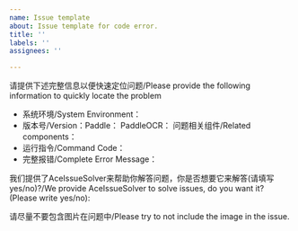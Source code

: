```yaml
---
name: Issue template
about: Issue template for code error.
title: ''
labels: ''
assignees: ''

---
```


请提供下述完整信息以便快速定位问题/Please provide the following information to quickly locate the problem

- 系统环境/System Environment：
- 版本号/Version：Paddle：  PaddleOCR： 问题相关组件/Related components：
- 运行指令/Command Code：
- 完整报错/Complete Error Message：

我们提供了AceIssueSolver来帮助你解答问题，你是否想要它来解答(请填写yes/no)?/We provide AceIssueSolver to solve issues, do you want it? (Please write yes/no):

请尽量不要包含图片在问题中/Please try to not include the image in the issue.
